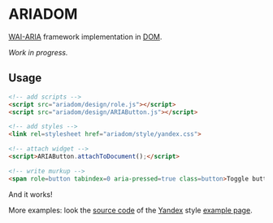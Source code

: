<h1>ARIADOM</h1>

<a href="http://www.w3.org/TR/wai-aria-1.1">WAI-ARIA</a> framework implementation in <a href="http://www.w3.org/TR/dom/">DOM</a>.

<em>Work in progress.</em>

<h2>Usage</h2>

```html
<!-- add scripts -->
<script src="ariadom/design/role.js"></script>
<script src="ariadom/design/ARIAButton.js"></script>

<!-- add styles -->
<link rel=stylesheet href="ariadom/style/yandex.css">

<!-- attach widget -->
<script>ARIAButton.attachToDocument();</script>

<!-- write murkup -->
<span role=button tabindex=0 aria-pressed=true class=button>Toggle button</span>
```
And it works!

More examples: look the <a href="style/yandex.html">source code</a> of the <a rel=external href=//yandex.com>Yandex</a> style <a href="http://aristov.github.io/ariadom/style/yandex.html">example page</a>.
